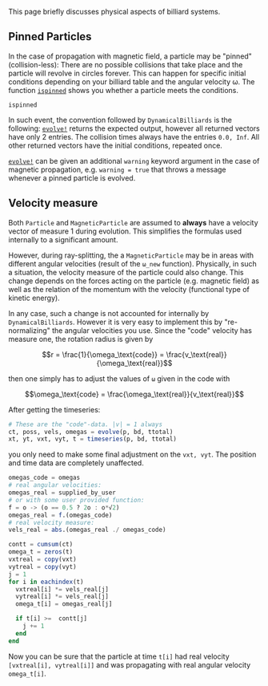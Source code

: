 This page briefly discusses physical aspects of billiard systems.

## Pinned Particles
In the case of propagation with magnetic field, a particle may be "pinned" (collision-less):
There are no possible collisions that take place and the particle will revolve in circles
forever. This can happen for specific initial conditions depending on your billiard table
and the angular velocity ω. The function [`ispinned`](@ref) shows you whether a particle meets the conditions.
```@docs
ispinned
```


In such event, the convention followed by `DynamicalBilliards` is the following:
[`evolve!`](@ref) returns the expected output, however all returned vectors have only 2
entries. The collision times always have the entries `0.0, Inf`. All other returned
vectors have the initial conditions, repeated once.

[`evolve!`](@ref) can be given an additional `warning` keyword argument in the case
of magnetic propagation, e.g. `warning = true` that throws a  message whenever a pinned particle is evolved.

## Velocity measure

Both `Particle` and `MagneticParticle` are assumed to **always** have a velocity vector of measure 1 during evolution. This simplifies the formulas used internally to a significant amount.

However, during ray-splitting, the a `MagneticParticle` may be in areas with different angular velocities (result of the `ω_new` function). Physically, in such a situation, the velocity measure of the particle could also change. This change depends on the forces acting on the particle (e.g. magnetic field) as well as the relation of the momentum with the velocity (functional type of kinetic energy).

In any case, such a change is not accounted for internally by `DynamicalBilliards`. However it is very easy to implement this by "re-normalizing" the angular velocities you use. Since the "code" velocity has measure one, the rotation radius is given by

```math
r = \frac{1}{\omega_\text{code}} = \frac{v_\text{real}}{\omega_\text{real}}
```

then one simply has to adjust the values of `ω` given in the code with
```math
\omega_\text{code} = \frac{\omega_\text{real}}{v_\text{real}}
```

After getting the timeseries:
```julia
# These are the "code"-data. |v| = 1 always
ct, poss, vels, omegas = evolve(p, bd, ttotal)
xt, yt, vxt, vyt, t = timeseries(p, bd, ttotal)
```
you only need to make some final adjustment on the `vxt, vyt`. The position and time data
are completely unaffected.

```julia
omegas_code = omegas
# real angular velocities:
omegas_real = supplied_by_user
# or with some user provided function:
f = o -> (o == 0.5 ? 2o : o*√2)
omegas_real = f.(omegas_code)
# real velocity measure:
vels_real = abs.(omegas_real ./ omegas_code)

contt = cumsum(ct)
omega_t = zeros(t)
vxtreal = copy(vxt)
vytreal = copy(vyt)
j = 1
for i in eachindex(t)
  vxtreal[i] *= vels_real[j]
  vytreal[i] *= vels_real[j]
  omega_t[i] = omegas_real[j]

  if t[i] >=  contt[j]
    j += 1
  end
end
```
Now you can be sure that the particle at time `t[i]` had real velocity `[vxtreal[i], vytreal[i]]` and was propagating with real angular velocity `omega_t[i]`.
